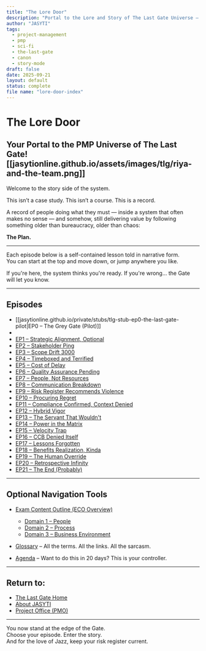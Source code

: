 ```yaml
---
title: "The Lore Door"
description: "Portal to the Lore and Story of The Last Gate Universe — where satire meets certification."
author: "JASYTI"
tags:
  - project-management
  - pmp
  - sci-fi
  - the-last-gate
  - canon
  - story-mode
draft: false
date: 2025-09-21
layout: default
status: complete
file name: "lore-door-index"
---
```


# The Lore Door  
## Your Portal to the PMP Universe of The Last Gate![[jasytionline.github.io/assets/images/tlg/riya-and-the-team.png]]

Welcome to the story side of the system.

This isn’t a case study. This isn’t a course. This is a record.

A record of people doing what they must — inside a system that often makes no sense — and somehow, still delivering value by following something older than bureaucracy, older than chaos:

**The Plan.**

---

Each episode below is a self-contained lesson told in narrative form.  
You can start at the top and move down, or jump anywhere you like.

If you're here, the system thinks you're ready. If you're wrong... the Gate will let you know.

---

## Episodes

- [[jasytionline.github.io/private/stubs/tlg-stub-ep0-the-last-gate-pilot|EP0 – The Grey Gate (Pilot)]]
- 
- [EP1 – Strategic Alignment, Optional](../100/stub-s1e01-strategic-align.md)
- [EP2 – Stakeholder Ping](../300/stub-s1e02-stakeholder-ping.md)
- [EP3 – Scope Drift 3000](../200/stub-s1e03-scope-drift-3000.md)
- [EP4 – Timeboxed and Terrified](../200/stub-s1e04-timeboxed-and-terrified.md)
- [EP5 – Cost of Delay](../200/stub-s1e05-cost-of-delay.md)
- [EP6 – Quality Assurance Pending](../200/stub-s1e06-quality-assurance-pending.md)
- [EP7 – People, Not Resources](../300/stub-s1e07-people-not-resources.md)
- [EP8 – Communication Breakdown](../300/stub-s1e08-communication-breakdown.md)
- [EP9 – Risk Register Recommends Violence](../200/stub-s1e09-risk-register-recommends-violence.md)
- [EP10 – Procuring Regret](../200/stub-s1e10-procuring-regret.md)
- [EP11 – Compliance Confirmed, Context Denied](../100/stub-s1e11-compliance-confirmed-context-denied.md)
- [EP12 – Hybrid Vigor](../200/stub-s1e12-hybrid-vigor.md)
- [EP13 – The Servant That Wouldn't](../300/stub-s1e13-the-servant-that-wouldnt.md)
- [EP14 – Power in the Matrix](../300/stub-s1e14-power-in-the-matrix.md)
- [EP15 – Velocity Trap](../200/stub-s1e15-velocity-trap.md)
- [EP16 – CCB Denied Itself](../200/stub-s1e16-ccb-denied-itself.md)
- [EP17 – Lessons Forgotten](../100/stub-s1e17-lessons-forgotten.md)
- [EP18 – Benefits Realization, Kinda](../100/stub-s1e18-benefits-realization-kinda.md)
- [EP19 – The Human Override](../300/stub-s1e19-the-human-override.md)
- [EP20 – Retrospective Infinity](../300/stub-s1e20-retrospective-infinity.md)
- [EP21 – The End (Probably)](../300/stub-s1e21-the-end-probably.md)

---

## Optional Navigation Tools

- [Exam Content Outline (ECO Overview)](jasityonline/S33-project-managment/contents/300-pmp-modules/500-index-eco.md)
  - [Domain 1 – People](jasityonline/S33-project-managment/contents/300-pmp-modules/510-domain-1-people.md)
  - [Domain 2 – Process](jasityonline/S33-project-managment/contents/300-pmp-modules/520-domain-2-process.md)
  - [Domain 3 – Business Environment](jasityonline/S33-project-managment/contents/300-pmp-modules/530-domain-3-business-environmetn.md)

- [Glossary](../glossary.md) – All the terms. All the links. All the sarcasm.

- [Agenda](../agenda.md) – Want to do this in 20 days? This is your controller.

---

## Return to:
- [The Last Gate Home](jasytionline.github.io/index.md)
- [About JASYTI](20-about-jasyti.md)
- [Project Office (PMO)](pmo-index.md)

---

You now stand at the edge of the Gate.  
Choose your episode. Enter the story.  
And for the love of Jazz, keep your risk register current.
